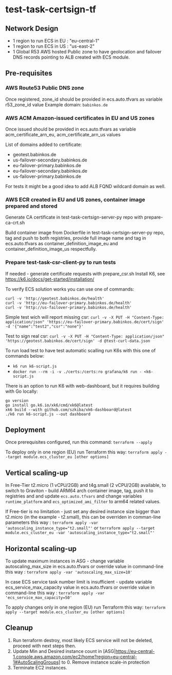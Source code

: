 # test-task-certsign-tf

## Network Design

- 1 region to run ECS in EU : "eu-central-1"
- 1 region to run ECS in US : "us-east-2"
- 1 Global R53 AWS hosted Public zone to have geolocation and failover DNS records pointing to ALB created with ECS module.

## Pre-requisites

### AWS Route53 Public DNS zone

Once registered, zone_id should be provided in ecs.auto.tfvars as variable r53_zone_id value
Example domain:
`babinkos.de`

### AWS ACM Amazon-issued certificates in EU and US zones

Once issued should be provided in ecs.auto.tfvars as variable acm_certificate_arn_eu, acm_certificate_arn_us values

List of domains added to certificate:
- geotest.babinkos.de
- us-failover-secondary.babinkos.de
- eu-failover-primary.babinkos.de
- eu-failover-secondary.babinkos.de
- us-failover-primary.babinkos.de

For tests it might be a good idea to add ALB FQND wildcard domain as well.


### AWS ECR created in EU and US zones, container image prepared and stored

Generate CA certificate in test-task-certsign-server-py repo with prepare-ca-crt.sh

Build container image from Dockerfile in test-task-certsign-server-py repo, tag and push to both registries, provide full image name and tag in ecs.auto.tfvars as container_definition_image_eu and container_definition_image_us respectfully.


### Prepare test-task-csr-client-py to run tests

If needed - generate certificate requests with prepare_csr.sh
Install K6, see https://k6.io/docs/get-started/installation/

To verify ECS solution works you can use one of commands:
```
curl -v 'http://geotest.babinkos.de/health'
curl -v 'http://eu-failover-primary.babinkos.de/health'
curl -v 'http://us-failover-primary.babinkos.de/health'
```

Simple test wich will report missing csr:
`curl -v -X PUT -H "Content-Type: application/json" 'https://eu-failover-primary.babinkos.de/cert/sign' -d '{"name":"test2","csr":"none"}'`

Test to sign real csr:
`curl -v -X PUT -H "Content-Type: application/json" 'https://geotest.babinkos.de/cert/sign' -d @test-curl-data.json`

To run load test to have test automatic scalling run K6s with this one of commands below:
- `k6 run k6-script.js`
- `docker run --rm -i -v ./certs:/certs:ro grafana/k6 run - <k6-script.js`

There is an option to run K6 with web-dashboard, but it requires building with Go locally:
```
go version
go install go.k6.io/xk6/cmd/xk6@latest
xk6 build --with github.com/szkiba/xk6-dashboard@latest
./k6 run k6-script.js --out dashboard
```


## Deployment

Once prerequisites configured, run this command:
`terraform --apply`

To deploy only in one region (EU) run Terraform this way:
`terraform apply --target module.ecs_cluster_eu [other options]`


## Vertical scaling-up

In Free-Tier t2.micro (1 vCPU/2GB) and t4g.small (2 vCPU/2GB) available, to switch to Graviton - build ARM64 arch container image, tag, push it to registries and and update `ecs.auto.tfvars` and change variables `runtime_platform` and `ecs_optimized_ami_filter` to arm64 related values.

If Free-tier is no limitation - just set any desired instance size bigger than t2.micro (in the example - t2.small), this can be overriden in comman-line parameters this way :
`terraform apply -var 'autoscaling_instance_type="t2.small"'`
or
`terraform apply --target module.ecs_cluster_eu -var 'autoscaling_instance_type="t2.small"'`


## Horizontal scaling-up

To update maximum instances in ASG - change variable autoscaling_max_size in ecs.auto.tfvars or override value in command-line this way :
`terraform apply -var 'autoscaling_max_size=10'`

In case ECS service task number limit is insufficient - update variable ecs_service_max_capacity value in ecs.auto.tfvars or override value in command-line this way :
`terraform apply -var 'ecs_service_max_capacity=50'`

To apply changes only in one region (EU) run Terraform this way:
`terraform apply --target module.ecs_cluster_eu [other options]`


## Cleanup

1. Run terraform destroy, most likely ECS service will not be deleted, proceed with next steps then.
2. Update Min and Desired instance count in [ASG|https://eu-central-1.console.aws.amazon.com/ec2/home?region=eu-central-1#AutoScalingGroups] to 0. Remove instance scale-in protection
3. Terminate EC2 instances.
